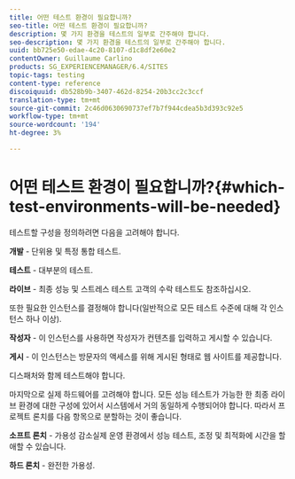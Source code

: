 ```yaml
---
title: 어떤 테스트 환경이 필요합니까?
seo-title: 어떤 테스트 환경이 필요합니까?
description: 몇 가지 환경을 테스트의 일부로 간주해야 합니다.
seo-description: 몇 가지 환경을 테스트의 일부로 간주해야 합니다.
uuid: bb725e50-edae-4c20-8107-d1c8df2e60e2
contentOwner: Guillaume Carlino
products: SG_EXPERIENCEMANAGER/6.4/SITES
topic-tags: testing
content-type: reference
discoiquuid: db528b9b-3407-462d-8254-20b3cc2c3ccf
translation-type: tm+mt
source-git-commit: 2c46d0630690737ef7b7f944cdea5b3d393c92e5
workflow-type: tm+mt
source-wordcount: '194'
ht-degree: 3%

---
```



# 어떤 테스트 환경이 필요합니까?{#which-test-environments-will-be-needed}

테스트할 구성을 정의하려면 다음을 고려해야 합니다.

**개발**  - 단위용 및 특정 통합 테스트.

**테스트**  - 대부분의 테스트.

**라이브**  - 최종 성능 및 스트레스 테스트 고객의 수락 테스트도 참조하십시오.

또한 필요한 인스턴스를 결정해야 합니다(일반적으로 모든 테스트 수준에 대해 각 인스턴스 하나 이상).

**작성자**  - 이 인스턴스를 사용하면 작성자가 컨텐츠를 입력하고 게시할 수 있습니다.

**게시**  - 이 인스턴스는 방문자의 액세스를 위해 게시된 형태로 웹 사이트를 제공합니다.

디스패처와 함께 테스트해야 합니다.

마지막으로 실제 하드웨어를 고려해야 합니다. 모든 성능 테스트가 가능한 한 최종 라이브 환경에 대한 구성에 있어서 시스템에서 거의 동일하게 수행되어야 합니다. 따라서 프로젝트 론치를 다음 항목으로 분할하는 것이 좋습니다.

**소프트 론치**  - 가용성 감소실제 운영 환경에서 성능 테스트, 조정 및 최적화에 시간을 할애할 수 있습니다.

**하드 론치**  - 완전한 가용성.
